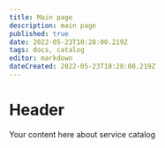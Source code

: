 ```yaml
---
title: Main page
description: main page
published: true
date: 2022-05-23T10:28:00.219Z
tags: docs, catalog
editor: markdown
dateCreated: 2022-05-23T10:28:00.219Z
---
```


# Header
Your content here
about service catalog
